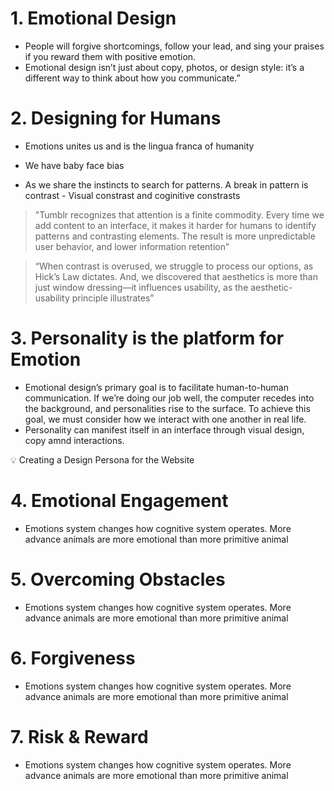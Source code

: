 # 1. Emotional Design

-   People will forgive shortcomings, follow your lead, and sing your praises if you reward them with positive emotion.
-   Emotional design isn’t just about copy, photos, or design style: it’s a different way to think about how you communicate.”

# 2. Designing for Humans

-   Emotions unites us and is the lingua franca of humanity
    
-   We have baby face bias
    
-   As we share the instincts to search for patterns. A break in pattern is contrast - Visual constrast and coginitive constrasts
    

> "Tumblr recognizes that attention is a finite commodity. Every time we add content to an interface, it makes it harder for humans to identify patterns and contrasting elements. The result is more unpredictable user behavior, and lower information retention”

> “When contrast is overused, we struggle to process our options, as Hick’s Law dictates. And, we discovered that aesthetics is more than just window dressing—it influences usability, as the aesthetic-usability principle illustrates”

# 3. Personality is the platform for Emotion

-   Emotional design’s primary goal is to facilitate human-to-human communication. If we’re doing our job well, the computer recedes into the background, and personalities rise to the surface. To achieve this goal, we must consider how we interact with one another in real life.
-   Personality can manifest itself in an interface through visual design, copy amnd interactions.

<aside> 💡 Creating a Design Persona for the Website

</aside>

# 4. Emotional Engagement

-   Emotions system changes how cognitive system operates. More advance animals are more emotional than more primitive animal

# 5. Overcoming Obstacles

-   Emotions system changes how cognitive system operates. More advance animals are more emotional than more primitive animal

# 6. Forgiveness

-   Emotions system changes how cognitive system operates. More advance animals are more emotional than more primitive animal

# 7. Risk & Reward

-   Emotions system changes how cognitive system operates. More advance animals are more emotional than more primitive animal